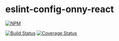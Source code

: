 # eslint-config-onny-react

[![NPM](https://nodei.co/npm/eslint-config-onny-react.png)](https://npmjs.org/package/eslint-config-onny-react)

[![Build Status](https://travis-ci.org/onnyio/eslint-config-onny-react.svg?branch=master)](https://travis-ci.org/onnyio/eslint-config-onny) [![Coverage Status](https://coveralls.io/repos/github/onnyio/eslint-config-onny/badge.svg?branch=master)](https://coveralls.io/github/onnyio/eslint-config-onny?branch=master)
